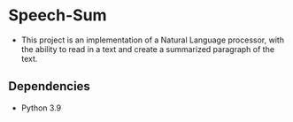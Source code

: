 # Speech-Sum

- This project is an implementation of a Natural Language processor, with the ability to read in a text and create a summarized paragraph of the text. 

## Dependencies
- Python 3.9
